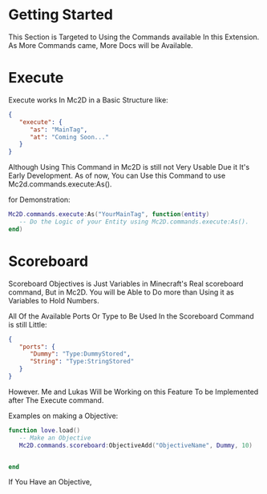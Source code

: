 # Getting Started
This Section is Targeted to Using the Commands available In this Extension. As More Commands came, More Docs will be Available.

# Execute
Execute works In Mc2D in a Basic Structure like:
```json
{
   "execute": {
      "as": "MainTag",
      "at": "Coming Soon..."
   }
}
```

Although Using This Command in Mc2D is still not Very Usable Due it It's Early Development. As of now, You can Use this Command to use Mc2d.commands.execute:As().

for Demonstration:
```lua
Mc2D.commands.execute:As("YourMainTag", function(entity)
   -- Do the Logic of your Entity using Mc2D.commands.execute:As().
end)
```

# Scoreboard
Scoreboard Objectives is Just Variables in Minecraft's Real scoreboard command, But in Mc2D. You will be Able to Do more than Using it as Variables to Hold Numbers.

All Of the Available Ports Or Type to Be Used In the Scoreboard Command is still Little:

```json
{
   "ports": {
      "Dummy": "Type:DummyStored",
      "String": "Type:StringStored"
   }
}
```

However. Me and Lukas Will be Working on this Feature To be Implemented after The Execute command.

Examples on making a Objective:
```lua
function love.load()
   -- Make an Objective
   Mc2D.commands.scoreboard:ObjectiveAdd("ObjectiveName", Dummy, 10)


end
```

If You Have an Objective, 
